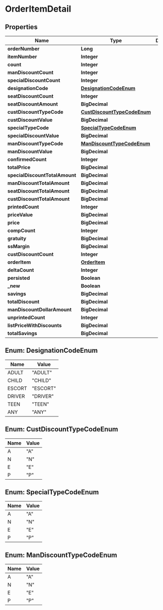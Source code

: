 

# OrderItemDetail


## Properties

| Name | Type | Description | Notes |
|------------ | ------------- | ------------- | -------------|
|**orderNumber** | **Long** |  |  [optional] |
|**itemNumber** | **Integer** |  |  [optional] |
|**count** | **Integer** |  |  [optional] |
|**manDiscountCount** | **Integer** |  |  [optional] |
|**specialDiscountCount** | **Integer** |  |  [optional] |
|**designationCode** | [**DesignationCodeEnum**](#DesignationCodeEnum) |  |  |
|**seatDiscountCount** | **Integer** |  |  [optional] |
|**seatDiscountAmount** | **BigDecimal** |  |  |
|**custDiscountTypeCode** | [**CustDiscountTypeCodeEnum**](#CustDiscountTypeCodeEnum) |  |  [optional] |
|**custDiscountValue** | **BigDecimal** |  |  |
|**specialTypeCode** | [**SpecialTypeCodeEnum**](#SpecialTypeCodeEnum) |  |  [optional] |
|**specialDiscountValue** | **BigDecimal** |  |  |
|**manDiscountTypeCode** | [**ManDiscountTypeCodeEnum**](#ManDiscountTypeCodeEnum) |  |  [optional] |
|**manDiscountValue** | **BigDecimal** |  |  |
|**confirmedCount** | **Integer** |  |  [optional] |
|**totalPrice** | **BigDecimal** |  |  [optional] |
|**specialDiscountTotalAmount** | **BigDecimal** |  |  |
|**manDiscountTotalAmount** | **BigDecimal** |  |  |
|**seatDiscountTotalAmount** | **BigDecimal** |  |  |
|**custDiscountTotalAmount** | **BigDecimal** |  |  |
|**printedCount** | **Integer** |  |  [optional] |
|**priceValue** | **BigDecimal** |  |  [optional] |
|**price** | **BigDecimal** |  |  [optional] |
|**compCount** | **Integer** |  |  [optional] |
|**gratuity** | **BigDecimal** |  |  [optional] |
|**ssMargin** | **BigDecimal** |  |  [optional] |
|**custDiscountCount** | **Integer** |  |  [optional] |
|**orderItem** | [**OrderItem**](OrderItem.md) |  |  [optional] |
|**deltaCount** | **Integer** |  |  [optional] |
|**persisted** | **Boolean** |  |  [optional] |
|**_new** | **Boolean** |  |  [optional] |
|**savings** | **BigDecimal** |  |  [optional] |
|**totalDiscount** | **BigDecimal** |  |  [optional] |
|**manDiscountDollarAmount** | **BigDecimal** |  |  [optional] |
|**unprintedCount** | **Integer** |  |  [optional] |
|**listPriceWithDiscounts** | **BigDecimal** |  |  [optional] |
|**totalSavings** | **BigDecimal** |  |  [optional] |



## Enum: DesignationCodeEnum

| Name | Value |
|---- | -----|
| ADULT | &quot;ADULT&quot; |
| CHILD | &quot;CHILD&quot; |
| ESCORT | &quot;ESCORT&quot; |
| DRIVER | &quot;DRIVER&quot; |
| TEEN | &quot;TEEN&quot; |
| ANY | &quot;ANY&quot; |



## Enum: CustDiscountTypeCodeEnum

| Name | Value |
|---- | -----|
| A | &quot;A&quot; |
| N | &quot;N&quot; |
| E | &quot;E&quot; |
| P | &quot;P&quot; |



## Enum: SpecialTypeCodeEnum

| Name | Value |
|---- | -----|
| A | &quot;A&quot; |
| N | &quot;N&quot; |
| E | &quot;E&quot; |
| P | &quot;P&quot; |



## Enum: ManDiscountTypeCodeEnum

| Name | Value |
|---- | -----|
| A | &quot;A&quot; |
| N | &quot;N&quot; |
| E | &quot;E&quot; |
| P | &quot;P&quot; |



